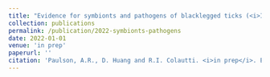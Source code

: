 ```yaml
---
title: "Evidence for symbionts and pathogens of blacklegged ticks (<i>Ixodes scapularis</i>) in an emerging Lyme disease hotspot."
collection: publications
permalink: /publication/2022-symbionts-pathogens
date: 2022-01-01
venue: 'in prep'
paperurl: ''
citation: 'Paulson, A.R., D. Huang and R.I. Colautti. <i>in prep</i>. Evidence for symbionts and pathogens of blacklegged ticks (<i>Ixodes scapularis</i>) in an emerging Lyme disease hotspot.'
---
```

